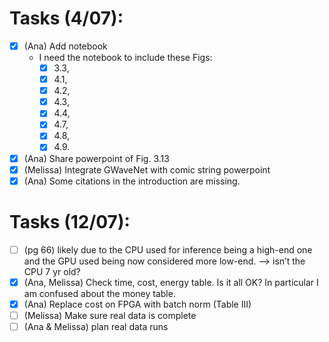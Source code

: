 # Tasks (4/07):

- [X]  (Ana) Add notebook
    - I need the notebook to include these Figs:
        - [X] 3.3,
        - [X] 4.1,
        - [X] 4.2,
        - [X] 4.3,
        - [X] 4.4,
        - [X] 4.7,
        - [X] 4.8,
        - [X] 4.9.
- [X]  (Ana) Share powerpoint of Fig. 3.13
- [X]  (Melissa) Integrate GWaveNet with comic string powerpoint
- [X]  (Ana) Some citations in the introduction are missing.

# Tasks (12/07):

- [ ]  (pg 66) likely due to the CPU used for inference being a high-end one and the GPU used being now considered more low-end. —> isn’t the CPU 7 yr old?
- [X]  (Ana, Melissa) Check time, cost, energy table. Is it all OK? In particular I am confused about the money table.
- [X]  (Ana) Replace cost on FPGA with batch norm (Table III)
- [ ]  (Melissa) Make sure real data is complete
- [ ]  (Ana & Melissa) plan real data runs
